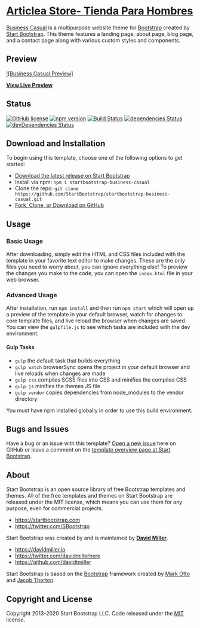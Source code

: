 # [Articlea Store- Tienda Para Hombres](https://startbootstrap.com/theme/business-casual/)

[Business Casual](https://startbootstrap.com/theme/business-casual/) is a multipurpose website theme for [Bootstrap](https://getbootstrap.com/) created by [Start Bootstrap](https://startbootstrap.com/). This theme features a landing page, about page, blog page, and a contact page along with various custom styles and components.

## Preview

[![Business Casual Preview]](file:///C:/Users/Usuario/OneDrive/Escritorio/Pagina%20Web/index.html)

**[View Live Preview](file:///C:/Users/Usuario/OneDrive/Escritorio/Pagina%20Web/index.html)**

## Status

[![GitHub license](https://img.shields.io/badge/license-MIT-blue.svg)](https://raw.githubusercontent.com/StartBootstrap/startbootstrap-business-casual/master/LICENSE)
[![npm version](https://img.shields.io/npm/v/startbootstrap-business-casual.svg)](https://www.npmjs.com/package/startbootstrap-business-casual)
[![Build Status](https://travis-ci.org/StartBootstrap/startbootstrap-business-casual.svg?branch=master)](https://travis-ci.org/StartBootstrap/startbootstrap-business-casual)
[![dependencies Status](https://david-dm.org/StartBootstrap/startbootstrap-business-casual/status.svg)](https://david-dm.org/StartBootstrap/startbootstrap-business-casual)
[![devDependencies Status](https://david-dm.org/StartBootstrap/startbootstrap-business-casual/dev-status.svg)](https://david-dm.org/StartBootstrap/startbootstrap-business-casual?type=dev)

## Download and Installation

To begin using this template, choose one of the following options to get started:

* [Download the latest release on Start Bootstrap](https://startbootstrap.com/theme/business-casual/)
* Install via npm: `npm i startbootstrap-business-casual`
* Clone the repo: `git clone https://github.com/StartBootstrap/startbootstrap-business-casual.git`
* [Fork, Clone, or Download on GitHub](https://github.com/StartBootstrap/startbootstrap-business-casual)

## Usage

### Basic Usage

After downloading, simply edit the HTML and CSS files included with the template in your favorite text editor to make changes. These are the only files you need to worry about, you can ignore everything else! To preview the changes you make to the code, you can open the `index.html` file in your web browser.

### Advanced Usage

After installation, run `npm install` and then run `npm start` which will open up a preview of the template in your default browser, watch for changes to core template files, and live reload the browser when changes are saved. You can view the `gulpfile.js` to see which tasks are included with the dev environment.

#### Gulp Tasks

* `gulp` the default task that builds everything
* `gulp watch` browserSync opens the project in your default browser and live reloads when changes are made
* `gulp css` compiles SCSS files into CSS and minifies the compiled CSS
* `gulp js` minifies the themes JS file
* `gulp vendor` copies dependencies from node_modules to the vendor directory

You must have npm installed globally in order to use this build environment.

## Bugs and Issues

Have a bug or an issue with this template? [Open a new issue](https://github.com/StartBootstrap/startbootstrap-business-casual/issues) here on GitHub or leave a comment on the [template overview page at Start Bootstrap](https://startbootstrap.com/theme/business-casual/).

## About

Start Bootstrap is an open source library of free Bootstrap templates and themes. All of the free templates and themes on Start Bootstrap are released under the MIT license, which means you can use them for any purpose, even for commercial projects.

* <https://startbootstrap.com>
* <https://twitter.com/SBootstrap>

Start Bootstrap was created by and is maintained by **[David Miller](https://davidmiller.io/)**.

* <https://davidmiller.io>
* <https://twitter.com/davidmillerhere>
* <https://github.com/davidtmiller>

Start Bootstrap is based on the [Bootstrap](https://getbootstrap.com/) framework created by [Mark Otto](https://twitter.com/mdo) and [Jacob Thorton](https://twitter.com/fat).

## Copyright and License

Copyright 2013-2020 Start Bootstrap LLC. Code released under the [MIT](https://github.com/StartBootstrap/startbootstrap-business-casual/blob/gh-pages/LICENSE) license.
